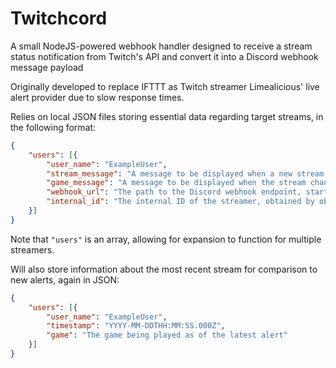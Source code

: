 # Twitchcord
A small NodeJS-powered webhook handler designed to receive a stream status notification from Twitch's API and convert it into a Discord webhook message payload

Originally developed to replace IFTTT as Twitch streamer Limealicious' live alert provider due to slow response times.

Relies on local JSON files storing essential data regarding target streams, in the following format:
```JSON
{
	"users": [{
		"user_name": "ExampleUser",
		"stream_message": "A message to be displayed when a new stream starts.",
		"game_message": "A message to be displayed when the stream changes game mid-stream.",
		"webhook_url": "The path to the Discord webhook endpoint, starting with /api/webhooks/...",
		"internal_id": "The internal ID of the streamer, obtained by observing the URL of their stream thumbnails. Often just their username in lowercase, but has sometimes been observed to be different."
	}]
}
```
Note that `"users"` is an array, allowing for expansion to function for multiple streamers.

Will also store information about the most recent stream for comparison to new alerts, again in JSON:
```JSON
{
	"users": [{
		"user_name": "ExampleUser",
		"timestamp": "YYYY-MM-DDTHH:MM:SS.000Z",
		"game": "The game being played as of the latest alert"
	}]
}
```
